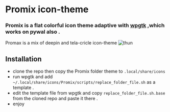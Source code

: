 # Promix icon-theme


### Promix is a flat colorful  icon theme adaptive with [wpgtk](https://github.com/deviantfero/wpgtk/tree/master/wpgtk) ,which works on pywal also .
Promax is a mix of deepin and tela-cricle icon-theme 
![thun](https://github.com/user-attachments/assets/67270c31-7125-485d-816e-0425106094d1)

## Installation 
- clone the repo then copy the Promix folder theme to `.local/share/icons`
- run wpgtk and add `~/.local/share/icons/Promix/scripts/replace_folder_file.sh`  as a template .
- edit the template file from wpgtk and copy `replace_folder_file.sh.base` from the cloned repo and paste it  there .
- enjoy
